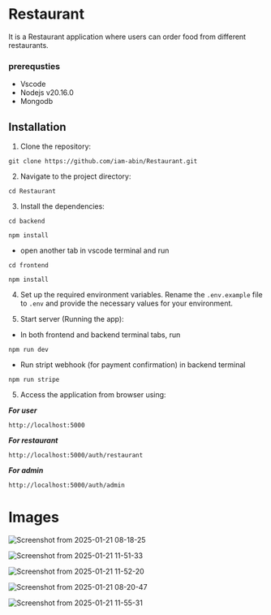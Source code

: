 # Restaurant


It is a Restaurant application where users can order food from different restaurants.

### prerequsties
- Vscode
- Nodejs v20.16.0
- Mongodb 

## Installation

1. Clone the repository:

```
git clone https://github.com/iam-abin/Restaurant.git
```

2. Navigate to the project directory:

```
cd Restaurant
```

3. Install the dependencies:

```
cd backend
```
```
npm install 
```
- open another tab in vscode terminal and run
```
cd frontend
```
```
npm install 
```

4. Set up the required environment variables. Rename the `.env.example` file to `.env` and provide the necessary values for your environment.

5. Start server (Running the app):

- In both frontend and backend terminal tabs, run

```
npm run dev
```
- Run stript webhook (for payment confirmation) in backend terminal 

```
npm run stripe
```

5. Access the application from browser using:

***For user***
```
http://localhost:5000
```
***For restaurant***
```
http://localhost:5000/auth/restaurant
```

***For admin***
```
http://localhost:5000/auth/admin
```

# Images
![Screenshot from 2025-01-21 08-18-25](https://github.com/user-attachments/assets/461c8020-cb3d-4fef-9651-78aafa1bc299)

![Screenshot from 2025-01-21 11-51-33](https://github.com/user-attachments/assets/9606b925-8553-4fbd-8eb0-b38532e3b887)

![Screenshot from 2025-01-21 11-52-20](https://github.com/user-attachments/assets/aaa9dce8-685a-41f7-9685-3dfa9cdb4274)

![Screenshot from 2025-01-21 08-20-47](https://github.com/user-attachments/assets/cc28eaad-8961-433c-a32d-bd8a15a62cba)

![Screenshot from 2025-01-21 11-55-31](https://github.com/user-attachments/assets/9f7ae398-1653-4c55-af71-b90ec8ab17e7)

